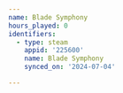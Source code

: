 ```yaml
---
name: Blade Symphony
hours_played: 0
identifiers:
  - type: steam
    appid: '225600'
    name: Blade Symphony
    synced_on: '2024-07-04'

---
```

